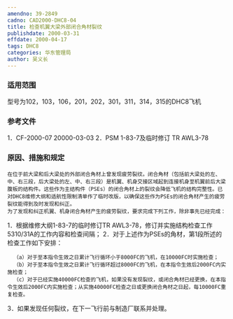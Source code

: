 ```yaml
---
amendno: 39-2849
cadno: CAD2000-DHC8-04
title: 检查机翼大梁外部闭合角材裂纹
publishdate: 2000-03-31
effdate: 2000-04-17
tags: DHC8
categories: 华东管理局
author: 吴义长
---
```


### 适用范围 
型号为102，103，106，201，202，301，311，314，315的DHC8飞机

### 参考文件
1．CF-2000-07 20000-03-03 
2．PSM 1-83-7及临时修订 TR AWL3-78 


### 原因、措施和规定 
    在位于前大梁和后大梁处的外部闭合角材上曾发现疲劳裂纹。闭合角材（包括前大梁处的左、中、右三段，后大梁处的左、中、右三段）是机翼、机身交接区域起到连接机身至机翼前后大梁腹板的结构件。这些作为主结构件（PSEs）的闭合角材上的裂纹会降低飞机的结构完整性。已对DHC8维修大纲和适航性限制清单作了临时改版，以确保这些作为PSEs的闭合角材产生的疲劳裂纹能得到及时发现和纠正。 
    为了发现和纠正机翼、机身闭合角材产生的疲劳裂纹，要求完成下列工作，除非事先已经完成： 
   1．根据维修大纲1-83-7的临时修订TR AWL3-78，修订并实施结构检查工作5310/31A的工作内容和检查间隔； 
   2．对于上述作为PSEs的角材，第1段所述的检查工作如下安排： 
  
      （a）对于至本指令生效之日累计飞行循环小于8000FC的飞机，在10000FC时实施检查； 
      （b）对于至本指令生效之日累计飞行循环超过8000FC的飞机，在本指令生效后2000FC内实施检查； 
      （c）对于已经实施40000FC检查的飞机，如果没有发现裂纹，或闭合角材已经更换，在本指令生效后2000FC内实施检查；从实施40000FC检查之日或更换闭合角材之日起，每10000FC重复检查。 

3．如果发现任何裂纹，在下一飞行前与制造厂联系并处理。
